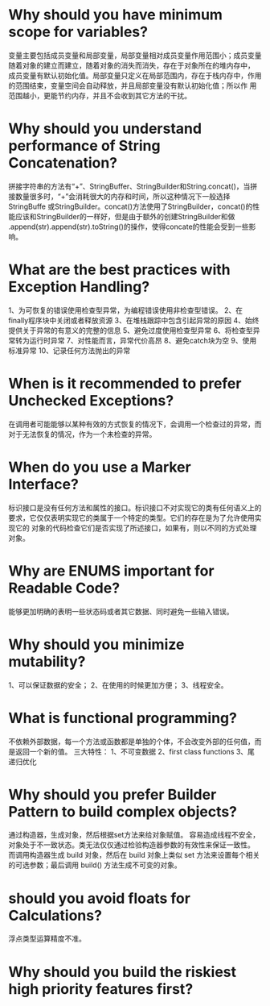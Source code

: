 # Why should you have minimum scope for variables?

变量主要包括成员变量和局部变量，局部变量相对成员变量作用范围小；成员变量随着对象的建立而建立，随着对象的消失而消失，存在于对象所在的堆内存中，
成员变量有默认初始化值。局部变量只定义在局部范围内，存在于栈内存中，作用的范围结束，变量空间会自动释放，并且局部变量没有默认初始化值；所以作
用范围越小，更能节约内存，并且不会收到其它方法的干扰。

# Why should you understand performance of String Concatenation?

拼接字符串的方法有“+”、StringBuffer、StringBuilder和String.concat()，当拼接数量很多时，“+”会消耗很大的内存和时间，所以这种情况下一般选择StringBuffe
或StringBuilder。concat()方法使用了StringBuilder，concat()的性能应该和StringBuilder的一样好，但是由于额外的创建StringBuilder和做
.append(str).append(str).toString()的操作，使得concate的性能会受到一些影响。

# What are the best practices with Exception Handling?

1、为可恢复的错误使用检查型异常，为编程错误使用非检查型错误。
2、在finally程序块中关闭或者释放资源
3、在堆栈跟踪中包含引起异常的原因
4、始终提供关于异常的有意义的完整的信息
5、避免过度使用检查型异常
6、将检查型异常转为运行时异常
7、对性能而言，异常代价高昂
8、避免catch块为空
9、使用标准异常
10、记录任何方法抛出的异常

# When is it recommended to prefer Unchecked Exceptions?
在调用者可能能够以某种有效的方式恢复的情况下，会调用一个检查过的异常，而对于无法恢复的情况，作为一个未检查的异常。

# When do you use a Marker Interface?

标识接口是没有任何方法和属性的接口。标识接口不对实现它的类有任何语义上的要求，它仅仅表明实现它的类属于一个特定的类型。它们的存在是为了允许使用实现它的
对象的代码检查它们是否实现了所述接口，如果有，则以不同的方式处理对象。

# Why are ENUMS important for Readable Code?

能够更加明确的表明一些状态码或者其它数据、同时避免一些输入错误。

# Why should you minimize mutability?

1、可以保证数据的安全；
2、在使用的时候更加方便；
3、线程安全。

# What is functional programming?

不依赖外部数据，每一个方法或函数都是单独的个体，不会改变外部的任何值，而是返回一个新的值。
三大特性：
1、不可变数据
2、first class functions
3、尾递归优化

# Why should you prefer Builder Pattern to build complex objects? 

通过构造器，生成对象，然后根据set方法来给对象赋值。 容易造成线程不安全，对象处于不一致状态。类无法仅仅通过检验构造器参数的有效性来保证一致性。
而调用构造器生成 build 对象，然后在 build 对象上类似 set 方法来设置每个相关的可选参数；最后调用 build() 方法生成不可变的对象。

# should you avoid floats for Calculations?

浮点类型运算精度不准。

# Why should you build the riskiest high priority features first?

